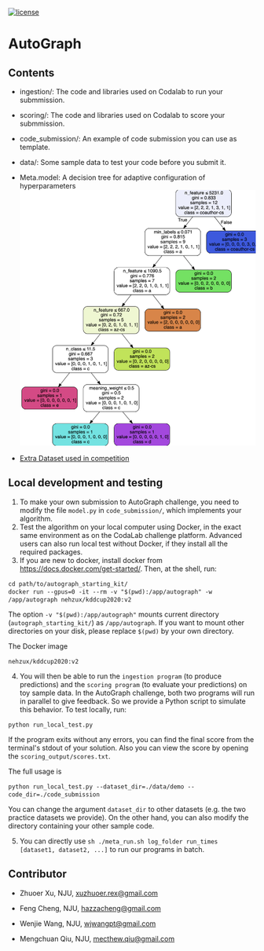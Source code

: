 [![license](https://img.shields.io/badge/license-GPL%203.0-green.svg)](https://github.com/Unkrible/AutoGraph2020/blob/master/LICENSE)

AutoGraph
======================================



## Contents

- ingestion/: The code and libraries used on Codalab to run your submmission.

- scoring/: The code and libraries used on Codalab to score your submmission.

- code_submission/: An example of code submission you can use as template.

- data/: Some sample data to test your code before you submit it.
- Meta.model: A decision tree for adaptive configuration of hyperparameters![WechatIMG22352](asserts/WechatIMG22352.png)
- [Extra Dataset used in competition](https://github.com/mecthew/Graph-Dataset)



## Local development and testing
1. To make your own submission to AutoGraph challenge, you need to modify the
file `model.py` in `code_submission/`, which implements your algorithm.
2. Test the algorithm on your local computer using Docker,
in the exact same environment as on the CodaLab challenge platform. Advanced
users can also run local test without Docker, if they install all the required
packages.
3. If you are new to docker, install docker from https://docs.docker.com/get-started/.
Then, at the shell, run:
```
cd path/to/autograph_starting_kit/
docker run --gpus=0 -it --rm -v "$(pwd):/app/autograph" -w /app/autograph nehzux/kddcup2020:v2
```
The option `-v "$(pwd):/app/autograph"` mounts current directory
(`autograph_starting_kit/`) as `/app/autograph`. If you want to mount other
directories on your disk, please replace `$(pwd)` by your own directory.

The Docker image
```
nehzux/kddcup2020:v2
```

4. You will then be able to run the `ingestion program` (to produce predictions)
and the `scoring program` (to evaluate your predictions) on toy sample data.
In the AutoGraph challenge, both two programs will run in parallel to give
feedback. So we provide a Python script to simulate this behavior. To test locally, run:
```
python run_local_test.py
```
If the program exits without any errors, you can find the final score from the terminal's stdout of your solution.
Also you can view the score by opening the `scoring_output/scores.txt`.

The full usage is
```
python run_local_test.py --dataset_dir=./data/demo --code_dir=./code_submission
```
You can change the argument `dataset_dir` to other datasets (e.g. the two
practice datasets we provide). On the other hand, you can also modify the directory containing your other sample code.

5. You can directly use `sh ./meta_run.sh log_folder run_times [dataset1, dataset2, ...]` to run our programs in batch.



##  Contributor



- Zhuoer Xu, NJU, [xuzhuoer.rex@gmail.com](mailto:xuzhuoer.rex@gmail.com)

- Feng Cheng, NJU, [hazzacheng@gmail.com](mailto:hazzacheng@gmail.com)
- Wenjie Wang, NJU, [wjwangpt@gmail.com](mailto:wjwangpt@gmail.com)
- Mengchuan Qiu, NJU, [mecthew.qiu@gmail.com](mailto:mecthew.qiu@gmail.com)
